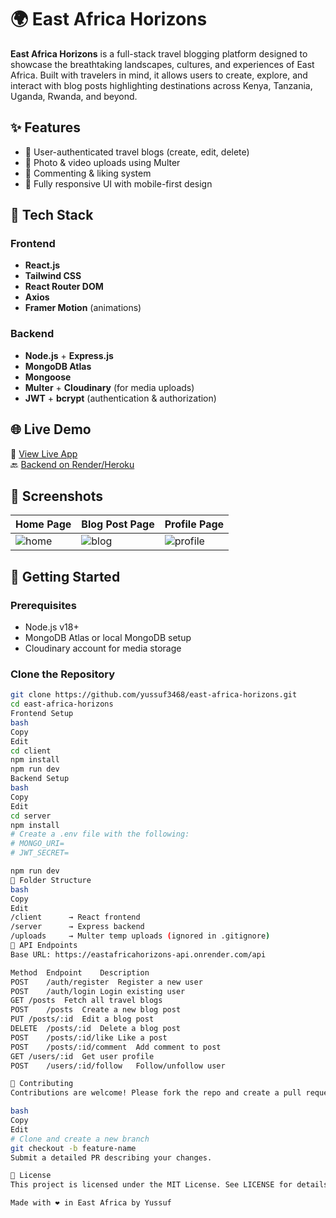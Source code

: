 # 🌍 East Africa Horizons

**East Africa Horizons** is a full-stack travel blogging platform designed to showcase the breathtaking landscapes, cultures, and experiences of East Africa. Built with travelers in mind, it allows users to create, explore, and interact with blog posts highlighting destinations across Kenya, Tanzania, Uganda, Rwanda, and beyond.


## ✨ Features

- 📝 User-authenticated travel blogs (create, edit, delete)
- 📸 Photo & video uploads using Multer
- 💬 Commenting & liking system
- 📱 Fully responsive UI with mobile-first design

## 🔧 Tech Stack

### Frontend
- **React.js**
- **Tailwind CSS**
- **React Router DOM**
- **Axios**
- **Framer Motion** (animations)

### Backend
- **Node.js** + **Express.js**
- **MongoDB Atlas**
- **Mongoose**
- **Multer** + **Cloudinary** (for media uploads)
- **JWT** + **bcrypt** (authentication & authorization)

## 🌐 Live Demo

🚀 [View Live App](https://eastafricahorizons.netlify.app)  
🔙 [Backend on Render/Heroku](https://eastafricahorizons-api.onrender.com)

## 📸 Screenshots

| Home Page | Blog Post Page | Profile Page |
|-----------|----------------|--------------|
| ![home](link) | ![blog](link) | ![profile](link) |

## 🚀 Getting Started

### Prerequisites
- Node.js v18+
- MongoDB Atlas or local MongoDB setup
- Cloudinary account for media storage

### Clone the Repository

```bash
git clone https://github.com/yussuf3468/east-africa-horizons.git
cd east-africa-horizons
Frontend Setup
bash
Copy
Edit
cd client
npm install
npm run dev
Backend Setup
bash
Copy
Edit
cd server
npm install
# Create a .env file with the following:
# MONGO_URI=
# JWT_SECRET=

npm run dev
📁 Folder Structure
bash
Copy
Edit
/client      → React frontend
/server      → Express backend
/uploads     → Multer temp uploads (ignored in .gitignore)
🧪 API Endpoints
Base URL: https://eastafricahorizons-api.onrender.com/api

Method	Endpoint	Description
POST	/auth/register	Register a new user
POST	/auth/login	Login existing user
GET	/posts	Fetch all travel blogs
POST	/posts	Create a new blog post
PUT	/posts/:id	Edit a blog post
DELETE	/posts/:id	Delete a blog post
POST	/posts/:id/like	Like a post
POST	/posts/:id/comment	Add comment to post
GET	/users/:id	Get user profile
POST	/users/:id/follow	Follow/unfollow user

🙌 Contributing
Contributions are welcome! Please fork the repo and create a pull request.

bash
Copy
Edit
# Clone and create a new branch
git checkout -b feature-name
Submit a detailed PR describing your changes.

📄 License
This project is licensed under the MIT License. See LICENSE for details.

Made with ❤️ in East Africa by Yussuf
